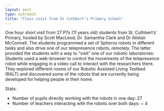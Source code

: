 ```yaml
---
layout: post
type: outreach
title: "Class visit from St Cuthbert’s Primary School"
---
```


One hour short visit from 27 P7s (11 years old) students from St. Cuthbert’s’ Primary, hosted by Scott MacLeod, Dr. Samantha Clark and Dr Alistair McConnell. The students  programmed a set of Spheros robots in different tasks and also drive one of our telepresence robots, remotely. The latter provided the students with a way to “visit” one of our robotic laboratories: Students used a web-browser to control the movements of the telepresence robot while engaging in a video call to interact with the researchers there. They explored different rooms of our Robotic Assisted Living Testbed (RALT) and discovered some of the robots that are currently being developed for helping people in their home.

Stats:
- Number of pupils directly working with the robots in one day: 27
- Number of teachers interacting with the robots over both days: ~ 4
